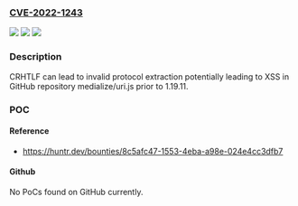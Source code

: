 ### [CVE-2022-1243](https://cve.mitre.org/cgi-bin/cvename.cgi?name=CVE-2022-1243)
![](https://img.shields.io/static/v1?label=Product&message=medialize%2Furi.js&color=blue)
![](https://img.shields.io/static/v1?label=Version&message=n%2Fa&color=blue)
![](https://img.shields.io/static/v1?label=Vulnerability&message=CWE-20%20Improper%20Input%20Validation&color=brighgreen)

### Description

CRHTLF can lead to invalid protocol extraction potentially leading to XSS in GitHub repository medialize/uri.js prior to 1.19.11.

### POC

#### Reference
- https://huntr.dev/bounties/8c5afc47-1553-4eba-a98e-024e4cc3dfb7

#### Github
No PoCs found on GitHub currently.

